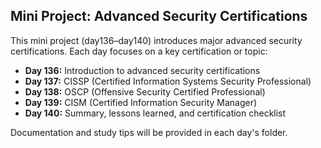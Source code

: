 ## Mini Project: Advanced Security Certifications

This mini project (day136–day140) introduces major advanced security certifications. Each day focuses on a key certification or topic:

- **Day 136:** Introduction to advanced security certifications
- **Day 137:** CISSP (Certified Information Systems Security Professional)
- **Day 138:** OSCP (Offensive Security Certified Professional)
- **Day 139:** CISM (Certified Information Security Manager)
- **Day 140:** Summary, lessons learned, and certification checklist

Documentation and study tips will be provided in each day's folder.
